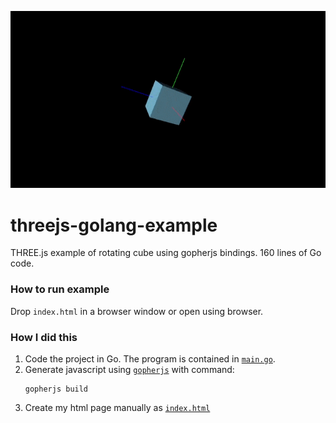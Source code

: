 ![rotation cube example](_assets/rot.gif)
# threejs-golang-example
THREE.js example of rotating cube using gopherjs bindings. 160 lines of Go code.
### How to run example
Drop `index.html` in a browser window or open using browser.

### How I did this
1. Code the project in Go. The program is contained in [`main.go`](main.go).
2. Generate javascript using [`gopherjs`](https://github.com/gopherjs/gopherjs) with command:
    ```shell
    gopherjs build
    ```
3. Create my html page manually as [`index.html`](index.html)
